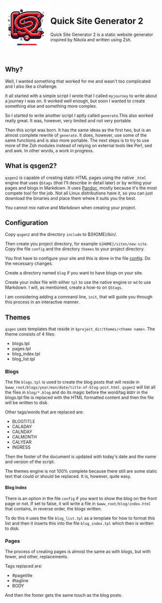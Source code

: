 <img src="qsg2-square.png" width="150" align="left">

# Quick Site Generator 2
Quick Site Generator 2 is a static website generator inspired by Nikola and written using Zsh.

<br><br>
## Why?

Well, I wanted something that worked for me and wasn't too complicated and I also like a challenge.

It all started with a simple script I wrote that I called ```myjourney``` to write about a journey I was on. It worked well enough, but soon I wanted to create something else and something more complex.

So I started to write another script I aptly called ```generate```.This also worked really great. It was, however, very limited and not very portable.

Then this script was born. It has the same ideas as the first two, but is an almost complete rewrite of ```generate```. It does, however, use some of the same functions and is also more portable. The next steps is to try to use more of the Zsh modules instead of relying on external tools like Perl, sed and awk. In other words, a work in progress.

## What is qsgen2?

```qsgen2``` is capable of creating static HTML pages using the native ```_html``` engine that uses ```QStags``` (that I'll describe in detail later) or by writing your pages and blogs in Markdown. It uses [Pandoc](https://github.com/jgm/pandoc/releases), mostly because it's the most compete tool for the job. Not all Linux distributions have it, so you can just download the binaries and place them where it suits you the best.

You cannot mix native and Markdown when creating your project.

## Configuration

Copy ```qsgen2``` and the directory ```include``` to ${HOME}/bin/.

Then create you project directory, for example ```${HOME}/sites/new-site```.
Copy the file ```config``` and the directory ```themes``` to your project directory.

You first have to configure your site and this is done in the file [config](config).
Do the necessary changes.

Create a directory named ```blog``` if you want to have blogs on your site.

Create your index file with either ```tpl``` to use the native engine or ```md``` to use Markdown.
I will, as mentioned, create a how-to on ```QStags```.

I am considering adding a command line, ```init```, that will guide you through this process in an interactive manner.

## Themes

```qsgen``` uses templates that reside in ```$project_dir/themes/<theme name>```. 
The theme consists of 4 files:

* blogs.tpl
* pages.tpl
* blog_index.tpl
* blog_list.tpl

### Blogs

The file ```blogs.tpl``` is used to create the blog posts that will reside in ```$www_root/blogs/year/mon/date/title-of-blog-post.html```.
```qsgen2``` will list all the files in ```blog/*.blog``` and do its magic before the word/tag ```BODY``` in the blogs.tpl file is replaced with the HTML formatted content and then the file will be written to disk.

Other tags/words that are replaced are:

* BLOGTITLE
* CALADAY
* CALNDAY
* CALMONTH
* CALYEAR
* INGRESS

Then the footer of the document is updated with today's date and the name and version of the script.

The themes engine is not 100% complete because there still are some static text that could or should be replaced. It is, however, quite easy.

#### Blog Index

There is an option in the file ```config``` if you want to show the blog on the front page or not. If set to false, it will write a file in ```$www_root/blog/index.html``` that contains, in reverse order, the blogs written.

To do this it uses the file ```blog_list.tpl``` as a template for how to format this list and then it inserts this into the file ```blog_index.tpl``` which then is written to disk.

### Pages

The process of creating pages is almost the same as with blogs, but with fewer, and other, replacements.

Tags replaced are:

* #pagetitle
* #tagline
* BODY

And then the footer gets the same touch as the blog posts.
